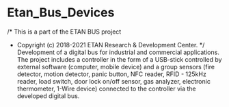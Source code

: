 # Etan_Bus_Devices
/* This is a part of the ETAN BUS project
 * Copyright (c) 2018-2021 ETAN Research & Development Center.
 */
 Development of a digital bus for industrial and commercial applications.
The project includes a controller in the form of a USB-stick controlled by external software (computer, mobile device) and a group
sensors (fire detector, motion detector, panic button, NFC reader, RFID - 125kHz reader,
load switch, door lock on/off sensor, gas analyzer, electronic thermometer,
1-Wire device) connected to the controller via the developed digital bus.